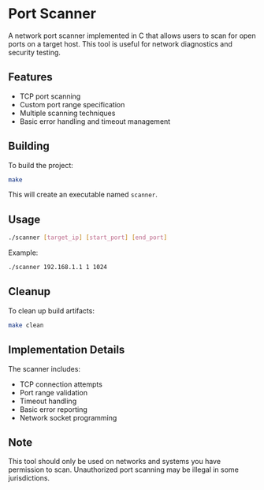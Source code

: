 # Port Scanner

A network port scanner implemented in C that allows users to scan for open ports on a target host. This tool is useful for network diagnostics and security testing.

## Features

- TCP port scanning
- Custom port range specification
- Multiple scanning techniques
- Basic error handling and timeout management

## Building

To build the project:

```bash
make
```

This will create an executable named `scanner`.

## Usage

```bash
./scanner [target_ip] [start_port] [end_port]
```

Example:
```bash
./scanner 192.168.1.1 1 1024
```

## Cleanup

To clean up build artifacts:

```bash
make clean
```

## Implementation Details

The scanner includes:
- TCP connection attempts
- Port range validation
- Timeout handling
- Basic error reporting
- Network socket programming

## Note

This tool should only be used on networks and systems you have permission to scan. Unauthorized port scanning may be illegal in some jurisdictions. 
